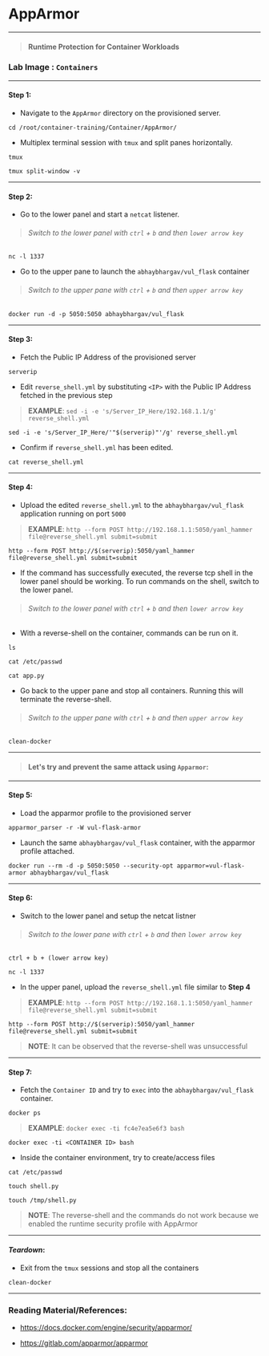 # **AppArmor**

---

> #### Runtime Protection for Container Workloads

### **Lab Image : `Containers`**

---

#### Step 1:

* Navigate to the `AppArmor` directory on the provisioned server.

```
cd /root/container-training/Container/AppArmor/
```

* Multiplex terminal session with `tmux` and split panes horizontally.

```commandline
tmux
```
```commandline
tmux split-window -v
```

---

#### Step 2:

* Go to the lower panel and start a `netcat` listener.

> ###### Switch to the lower panel with `ctrl` + `b` and then `lower arrow key`

```commandline
nc -l 1337
```

* Go to the upper pane to launch the `abhaybhargav/vul_flask` container

> ###### Switch to the upper pane with `ctrl` + `b` and then `upper arrow key`

```commandline
docker run -d -p 5050:5050 abhaybhargav/vul_flask
```

---

#### Step 3:

* Fetch the Public IP Address of the provisioned server

```commandline
serverip
```

* Edit `reverse_shell.yml` by substituting `<IP>` with the Public IP Address fetched in the previous step

> **EXAMPLE**: `sed -i -e 's/Server_IP_Here/192.168.1.1/g' reverse_shell.yml`

```commandline
sed -i -e 's/Server_IP_Here/'"$(serverip)"'/g' reverse_shell.yml
```

* Confirm if `reverse_shell.yml` has been edited.

```commandline
cat reverse_shell.yml
```

---

#### Step 4:

* Upload the edited `reverse_shell.yml` to the `abhaybhargav/vul_flask` application running on port `5000`

> **EXAMPLE**: `http --form POST http://192.168.1.1:5050/yaml_hammer file@reverse_shell.yml submit=submit`

```commandline
http --form POST http://$(serverip):5050/yaml_hammer file@reverse_shell.yml submit=submit
```

* If the command has successfully executed, the reverse tcp shell in the lower panel should be working. To run commands on the shell, switch to the lower panel.

> ###### Switch to the lower panel with `ctrl` + `b` and then `lower arrow key`

* With a reverse-shell on the container, commands can be run on it.

```commandline
ls
```
```commandline
cat /etc/passwd
```
```commandline
cat app.py
```

* Go back to the upper pane and stop all containers. Running this will terminate the reverse-shell.

> ###### Switch to the upper pane with `ctrl` + `b` and then `upper arrow key`

```commandline
clean-docker
```

---

> #### **Let's try and prevent the same attack using `Apparmor`**:

---

#### Step 5:

* Load the apparmor profile to the provisioned server

```commandline
apparmor_parser -r -W vul-flask-armor
```

* Launch the same `abhaybhargav/vul_flask` container, with the apparmor profile attached.

```commandline
docker run --rm -d -p 5050:5050 --security-opt apparmor=vul-flask-armor abhaybhargav/vul_flask
```

---

#### Step 6:

* Switch to the lower panel and setup the netcat listner

> ###### Switch to the lower pane with `ctrl` + `b` and then `lower arrow key`

```commandline
ctrl + b + (lower arrow key) 
```
```commandline
nc -l 1337
```

* In the upper panel, upload the `reverse_shell.yml` file similar to **Step 4**

> **EXAMPLE**: `http --form POST http://192.168.1.1:5050/yaml_hammer file@reverse_shell.yml submit=submit`

```commandline
http --form POST http://$(serverip):5050/yaml_hammer file@reverse_shell.yml submit=submit
```

> **NOTE**: It can be observed that the reverse-shell was unsuccessful

---

#### Step 7:

* Fetch the `Container ID` and try to `exec` into the `abhaybhargav/vul_flask` container.

```commandline
docker ps
```

> **EXAMPLE**: `docker exec -ti fc4e7ea5e6f3 bash`

```commandline
docker exec -ti <CONTAINER ID> bash
```

* Inside the container environment, try to create/access files

```commandline
cat /etc/passwd
```
```commandline
touch shell.py
```
```commandline
touch /tmp/shell.py
```

> **NOTE**: The reverse-shell and the commands do not work because we enabled the runtime security profile with AppArmor

---

#### *Teardown*:

* Exit from the `tmux` sessions and stop all the containers

```commandline
clean-docker
```

---

### Reading Material/References:

* https://docs.docker.com/engine/security/apparmor/

* https://gitlab.com/apparmor/apparmor